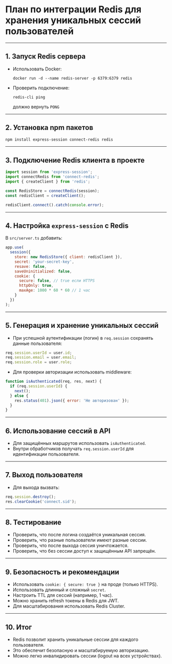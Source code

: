 # План по интеграции Redis для хранения уникальных сессий пользователей

---

## 1. Запуск Redis сервера

- Использовать Docker:
  ```
  docker run -d --name redis-server -p 6379:6379 redis
  ```
- Проверить подключение:
  ```
  redis-cli ping
  ```
  должно вернуть `PONG`

---

## 2. Установка npm пакетов

```bash
npm install express-session connect-redis redis
```

---

## 3. Подключение Redis клиента в проекте

```js
import session from 'express-session';
import connectRedis from 'connect-redis';
import { createClient } from 'redis';

const RedisStore = connectRedis(session);
const redisClient = createClient();

redisClient.connect().catch(console.error);
```

---

## 4. Настройка `express-session` с Redis

В `src/server.ts` добавить:

```js
app.use(
  session({
    store: new RedisStore({ client: redisClient }),
    secret: 'your-secret-key',
    resave: false,
    saveUninitialized: false,
    cookie: {
      secure: false, // true если HTTPS
      httpOnly: true,
      maxAge: 1000 * 60 * 60 // 1 час
    }
  })
);
```

---

## 5. Генерация и хранение уникальных сессий

- При успешной аутентификации (логин) в `req.session` сохранять данные пользователя:

```js
req.session.userId = user.id;
req.session.email = user.email;
req.session.role = user.role;
```

- Для проверки авторизации использовать middleware:

```js
function isAuthenticated(req, res, next) {
  if (req.session.userId) {
    next();
  } else {
    res.status(401).json({ error: 'Не авторизован' });
  }
}
```

---

## 6. Использование сессий в API

- Для защищённых маршрутов использовать `isAuthenticated`.
- Внутри обработчиков получать `req.session.userId` для идентификации пользователя.

---

## 7. Выход пользователя

- Для выхода вызвать:

```js
req.session.destroy();
res.clearCookie('connect.sid');
```

---

## 8. Тестирование

- Проверить, что после логина создаётся уникальная сессия.
- Проверить, что разные пользователи имеют разные сессии.
- Проверить, что после выхода сессия уничтожается.
- Проверить, что без сессии доступ к защищённым API запрещён.

---

## 9. Безопасность и рекомендации

- Использовать `cookie: { secure: true }` на проде (только HTTPS).
- Использовать длинный и сложный `secret`.
- Настроить TTL для сессий (например, 1 час).
- Можно хранить refresh токены в Redis для JWT.
- Для масштабирования использовать Redis Cluster.

---

## 10. Итог

- Redis позволит хранить уникальные сессии для каждого пользователя.
- Это обеспечит безопасную и масштабируемую авторизацию.
- Можно легко инвалидировать сессии (logout на всех устройствах).
